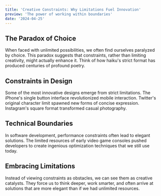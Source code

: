```yaml
---
title: 'Creative Constraints: Why Limitations Fuel Innovation'
preview: 'The power of working within boundaries'
date: '2024-04-25'
---
```


## The Paradox of Choice

When faced with unlimited possibilities, we often find ourselves paralyzed by choice. This paradox suggests that constraints, rather than limiting creativity, might actually enhance it. Think of how haiku's strict format has produced centuries of profound poetry.

## Constraints in Design

Some of the most innovative designs emerge from strict limitations. The iPhone's single button interface revolutionized mobile interaction. Twitter's original character limit spawned new forms of concise expression. Instagram's square format transformed casual photography.

## Technical Boundaries

In software development, performance constraints often lead to elegant solutions. The limited resources of early video game consoles pushed developers to create ingenious optimization techniques that we still use today.

## Embracing Limitations

Instead of viewing constraints as obstacles, we can see them as creative catalysts. They force us to think deeper, work smarter, and often arrive at solutions that are more elegant than if we had unlimited resources.
